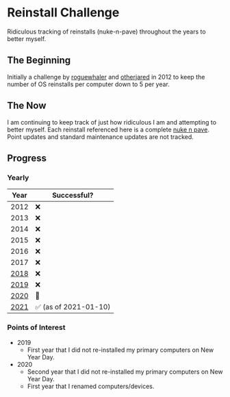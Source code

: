 # Reinstall Challenge
Ridiculous tracking of reinstalls (nuke-n-pave) throughout the years to better myself.

## The Beginning
Initially a challenge by [roguewhaler][roguewhaler] and [otherjared][otherjared] in 2012 to keep the number of OS reinstalls per computer down to 5 per year.

## The Now
I am continuing to keep track of just how ridiculous I am and attempting to better myself. Each reinstall referenced here is a complete [nuke n pave][nuke n pave]. Point updates and standard maintenance updates are not tracked.

## Progress

### Yearly

| Year            | Successful?                           |
| --------------- | ------------------------------------- |
| 2012            | :x:                                   |
| 2013            | :x:                                   |
| 2014            | :x:                                   |
| 2015            | :x:                                   |
| 2016            | :x:                                   |
| 2017            | :x:                                   |
| [2018](2018.md) | :x:                                   |
| [2019](2019.md) | :x:                                   |
| [2020](2020.md) | :pinching_hand:                       |
| [2021](2021.md) | :white_check_mark: (as of 2021-01-10) |

### Points of Interest

- 2019
  - First year that I did not re-installed my primary computers on New Year Day.
- 2020
  - Second year that I did not re-installed my primary computers on New Year Day.
  - First year that I renamed computers/devices.

<!-- Links -->
[nuke n pave]: https://www.urbandictionary.com/define.php?term=nuke%20n%20pave
[otherjared]: https://otherjared.net/
[roguewhaler]: https://roguewhaler.net/
